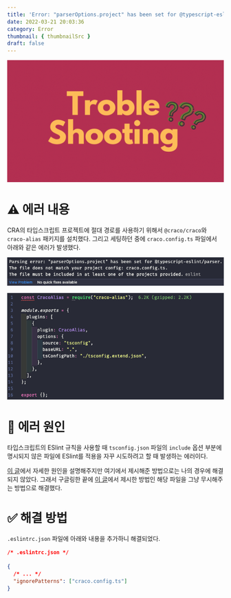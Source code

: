 ```yaml
---
title: 'Error: "parserOptions.project" has been set for @typescript-eslint/parser'
date: 2022-03-21 20:03:36
category: Error
thumbnail: { thumbnailSrc }
draft: false
---
```


![](./images/thumbNail.gif)

# ⚠️ 에러 내용

CRA의 타입스크립트 프로젝트에 절대 경로를 사용하기 위해서 `@craco/craco`와 `craco-alias` 패키지를 설치했다. 그리고 세팅하던 중에 `craco.config.ts` 파일에서 아래와 같은 에러가 발생했다.

![그림1. Error: "parserOptions.project" has been set for @typescript-eslint/parser - 1](./images/eslint-parseroption-01.png)

![그림2. Error: "parserOptions.project" has been set for @typescript-eslint/parser - 2](./images/eslint-parseroption-02.png)

# 📌 에러 원인

타입스크립트의 ESlint 규칙을 사용할 때 `tsconfig.json` 파일의 `include` 옵션 부분에 명시되지 않은 파일에 ESlint를 적용을 자꾸 시도하려고 할 때 발생하는 에러이다.

[이 글](https://stackoverflow.com/questions/64271575/error-with-my-eslintrc-js-file-parsing-error-parseroptions-project-has/64283139#64283139)에서 자세한 원인을 설명해주지만 여기에서 제시해준 방법으로는 나의 경우에 해결되지 않았다. 그래서 구글링한 끝에 [이 글](https://stackoverflow.com/questions/63118405/how-to-fix-eslintrc-the-file-does-not-match-your-project-config)에서 제시한 방법인 해당 파일을 그냥 무시해주는 방법으로 해결했다.

# ✅ 해결 방법

`.eslintrc.json` 파일에 아래와 내용을 추가하니 해결되었다.

```json
/* .eslintrc.json */

{
  /* ... */
  "ignorePatterns": ["craco.config.ts"]
}
```

<br/>
